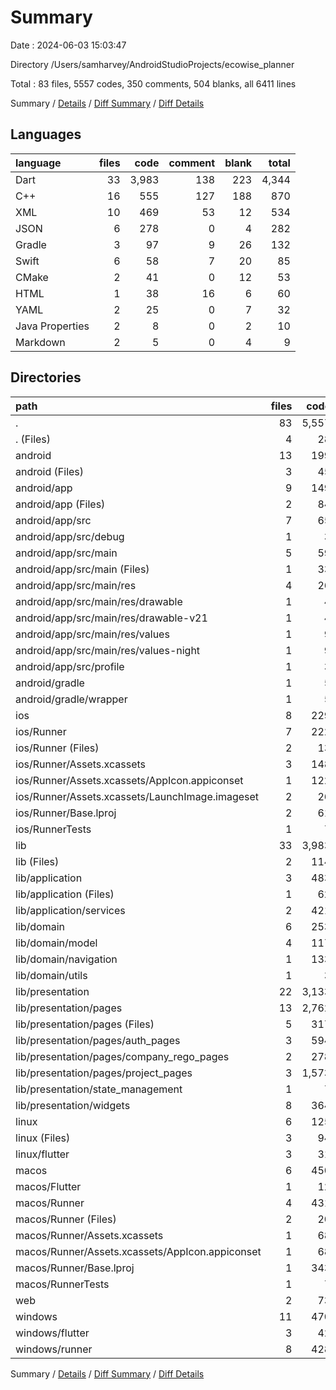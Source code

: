 # Summary

Date : 2024-06-03 15:03:47

Directory /Users/samharvey/AndroidStudioProjects/ecowise_planner

Total : 83 files,  5557 codes, 350 comments, 504 blanks, all 6411 lines

Summary / [Details](details.md) / [Diff Summary](diff.md) / [Diff Details](diff-details.md)

## Languages
| language | files | code | comment | blank | total |
| :--- | ---: | ---: | ---: | ---: | ---: |
| Dart | 33 | 3,983 | 138 | 223 | 4,344 |
| C++ | 16 | 555 | 127 | 188 | 870 |
| XML | 10 | 469 | 53 | 12 | 534 |
| JSON | 6 | 278 | 0 | 4 | 282 |
| Gradle | 3 | 97 | 9 | 26 | 132 |
| Swift | 6 | 58 | 7 | 20 | 85 |
| CMake | 2 | 41 | 0 | 12 | 53 |
| HTML | 1 | 38 | 16 | 6 | 60 |
| YAML | 2 | 25 | 0 | 7 | 32 |
| Java Properties | 2 | 8 | 0 | 2 | 10 |
| Markdown | 2 | 5 | 0 | 4 | 9 |

## Directories
| path | files | code | comment | blank | total |
| :--- | ---: | ---: | ---: | ---: | ---: |
| . | 83 | 5,557 | 350 | 504 | 6,411 |
| . (Files) | 4 | 28 | 0 | 9 | 37 |
| android | 13 | 199 | 60 | 37 | 296 |
| android (Files) | 3 | 45 | 4 | 15 | 64 |
| android/app | 9 | 149 | 56 | 21 | 226 |
| android/app (Files) | 2 | 84 | 5 | 12 | 101 |
| android/app/src | 7 | 65 | 51 | 9 | 125 |
| android/app/src/debug | 1 | 3 | 4 | 1 | 8 |
| android/app/src/main | 5 | 59 | 43 | 7 | 109 |
| android/app/src/main (Files) | 1 | 33 | 11 | 1 | 45 |
| android/app/src/main/res | 4 | 26 | 32 | 6 | 64 |
| android/app/src/main/res/drawable | 1 | 4 | 7 | 2 | 13 |
| android/app/src/main/res/drawable-v21 | 1 | 4 | 7 | 2 | 13 |
| android/app/src/main/res/values | 1 | 9 | 9 | 1 | 19 |
| android/app/src/main/res/values-night | 1 | 9 | 9 | 1 | 19 |
| android/app/src/profile | 1 | 3 | 4 | 1 | 8 |
| android/gradle | 1 | 5 | 0 | 1 | 6 |
| android/gradle/wrapper | 1 | 5 | 0 | 1 | 6 |
| ios | 8 | 229 | 4 | 13 | 246 |
| ios/Runner | 7 | 222 | 2 | 9 | 233 |
| ios/Runner (Files) | 2 | 13 | 0 | 3 | 16 |
| ios/Runner/Assets.xcassets | 3 | 148 | 0 | 4 | 152 |
| ios/Runner/Assets.xcassets/AppIcon.appiconset | 1 | 122 | 0 | 1 | 123 |
| ios/Runner/Assets.xcassets/LaunchImage.imageset | 2 | 26 | 0 | 3 | 29 |
| ios/Runner/Base.lproj | 2 | 61 | 2 | 2 | 65 |
| ios/RunnerTests | 1 | 7 | 2 | 4 | 13 |
| lib | 33 | 3,983 | 138 | 223 | 4,344 |
| lib (Files) | 2 | 114 | 16 | 13 | 143 |
| lib/application | 3 | 483 | 26 | 40 | 549 |
| lib/application (Files) | 1 | 62 | 0 | 8 | 70 |
| lib/application/services | 2 | 421 | 26 | 32 | 479 |
| lib/domain | 6 | 253 | 6 | 21 | 280 |
| lib/domain/model | 4 | 117 | 3 | 14 | 134 |
| lib/domain/navigation | 1 | 133 | 3 | 5 | 141 |
| lib/domain/utils | 1 | 3 | 0 | 2 | 5 |
| lib/presentation | 22 | 3,133 | 90 | 149 | 3,372 |
| lib/presentation/pages | 13 | 2,762 | 61 | 109 | 2,932 |
| lib/presentation/pages (Files) | 5 | 317 | 6 | 26 | 349 |
| lib/presentation/pages/auth_pages | 3 | 594 | 11 | 25 | 630 |
| lib/presentation/pages/company_rego_pages | 2 | 278 | 6 | 20 | 304 |
| lib/presentation/pages/project_pages | 3 | 1,573 | 38 | 38 | 1,649 |
| lib/presentation/state_management | 1 | 7 | 3 | 5 | 15 |
| lib/presentation/widgets | 8 | 364 | 26 | 35 | 425 |
| linux | 6 | 125 | 33 | 50 | 208 |
| linux (Files) | 3 | 94 | 24 | 33 | 151 |
| linux/flutter | 3 | 31 | 9 | 17 | 57 |
| macos | 6 | 450 | 5 | 16 | 471 |
| macos/Flutter | 1 | 12 | 3 | 4 | 19 |
| macos/Runner | 4 | 431 | 0 | 8 | 439 |
| macos/Runner (Files) | 2 | 20 | 0 | 6 | 26 |
| macos/Runner/Assets.xcassets | 1 | 68 | 0 | 1 | 69 |
| macos/Runner/Assets.xcassets/AppIcon.appiconset | 1 | 68 | 0 | 1 | 69 |
| macos/Runner/Base.lproj | 1 | 343 | 0 | 1 | 344 |
| macos/RunnerTests | 1 | 7 | 2 | 4 | 13 |
| web | 2 | 73 | 16 | 7 | 96 |
| windows | 11 | 470 | 94 | 149 | 713 |
| windows/flutter | 3 | 42 | 9 | 17 | 68 |
| windows/runner | 8 | 428 | 85 | 132 | 645 |

Summary / [Details](details.md) / [Diff Summary](diff.md) / [Diff Details](diff-details.md)